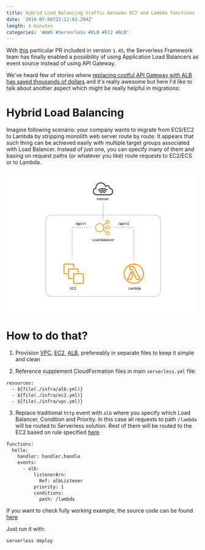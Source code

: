 ```yaml
---
title: Hybrid Load Balancing traffic between EC2 and Lambda functions - useful API migration pattern
date: '2019-07-06T22:12:03.284Z'
length: 4 minutes
categories: '#AWS #Serverless #ELB #EC2 #ALB'
---
```


With [this](https://github.com/serverless/serverless/pull/6073) particular PR included in version `1.45`, the Serverless Framework team has finally enabled a possibility of using Application Load Balancers as event source instead of using API Gateway.

We've heard few of stories where [replacing costful API Gateway with ALB has saved thousands of dollars](https://serverless-training.com/articles/save-money-by-replacing-api-gateway-with-application-load-balancer/) and it's really awesome but here I'd like to talk about another aspect which might be really helpful in migrations:

# Hybrid Load Balancing

Imagine following scenario: your company wants to migrate from ECS/EC2 to Lambda by stripping monolith web server route by route. It appears that such thing can be achieved easily with multiple target groups associated with Load Balancer. Instead of just one, you can specify many of them and basing on request paths (or whatever you like) route requests to EC2/ECS or to Lambda.

![Hybrid Load Balancing](./hybrid-overview.png 'Hybrid Load Balancing')

# How to do that?

1. Provision [VPC](https://github.com/RafalWilinski/hybrid-load-balancing/blob/master/infra/vpc.yml), [EC2](https://github.com/RafalWilinski/hybrid-load-balancing/blob/master/infra/ec2.yml), [ALB](https://github.com/RafalWilinski/hybrid-load-balancing/blob/master/infra/alb.yml), prefereably in separate files to keep it simple and clean

2. Reference supplement CloudFormation files in main `serverless.yml` file:

```
resources:
  - ${file(./infra/alb.yml)}
  - ${file(./infra/ec2.yml)}
  - ${file(./infra/vpc.yml)}
```

3. Replace traditional `http` event with `alb` where you specify which Load Balancer, Condition and Priority. In this case all requests to path `/lambda` will be routed to Serverless solution. Rest of them will be routed to the EC2 based on rule specified [here](https://github.com/RafalWilinski/hybrid-load-balancing/blob/master/infra/alb.yml#L23-L34)

```
functions:
  hello:
    handler: handler.handle
    events:
      - alb:
          listenerArn:
            Ref: albListener
          priority: 1
          conditions:
            path: /lambda
```

If you want to check fully working example, the source code can be found [here](https://github.com/RafalWilinski/hybrid-load-balancing)

Just run it with:

```
serverless deploy
```
